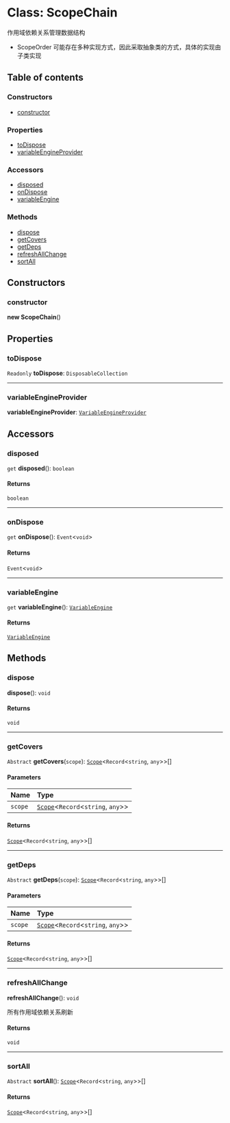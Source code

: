 # Class: ScopeChain

作用域依赖关系管理数据结构

* ScopeOrder 可能存在多种实现方式，因此采取抽象类的方式，具体的实现由子类实现

## Table of contents

### Constructors

* [constructor](/auto-docs/variable-plugin/classes/ScopeChain.md#constructor)

### Properties

* [toDispose](/auto-docs/variable-plugin/classes/ScopeChain.md#todispose)
* [variableEngineProvider](/auto-docs/variable-plugin/classes/ScopeChain.md#variableengineprovider)

### Accessors

* [disposed](/auto-docs/variable-plugin/classes/ScopeChain.md#disposed)
* [onDispose](/auto-docs/variable-plugin/classes/ScopeChain.md#ondispose)
* [variableEngine](/auto-docs/variable-plugin/classes/ScopeChain.md#variableengine)

### Methods

* [dispose](/auto-docs/variable-plugin/classes/ScopeChain.md#dispose)
* [getCovers](/auto-docs/variable-plugin/classes/ScopeChain.md#getcovers)
* [getDeps](/auto-docs/variable-plugin/classes/ScopeChain.md#getdeps)
* [refreshAllChange](/auto-docs/variable-plugin/classes/ScopeChain.md#refreshallchange)
* [sortAll](/auto-docs/variable-plugin/classes/ScopeChain.md#sortall)

## Constructors

### constructor

**new ScopeChain**()

## Properties

### toDispose

`Readonly` **toDispose**: `DisposableCollection`

***

### variableEngineProvider

**variableEngineProvider**: [`VariableEngineProvider`](/auto-docs/variable-plugin/variables/VariableEngineProvider-1.md)

## Accessors

### disposed

`get` **disposed**(): `boolean`

#### Returns

`boolean`

***

### onDispose

`get` **onDispose**(): `Event`<`void`>

#### Returns

`Event`<`void`>

***

### variableEngine

`get` **variableEngine**(): [`VariableEngine`](/auto-docs/variable-plugin/classes/VariableEngine.md)

#### Returns

[`VariableEngine`](/auto-docs/variable-plugin/classes/VariableEngine.md)

## Methods

### dispose

**dispose**(): `void`

#### Returns

`void`

***

### getCovers

`Abstract` **getCovers**(`scope`): [`Scope`](/auto-docs/variable-plugin/classes/Scope.md)<`Record`<`string`, `any`>>\[]

#### Parameters

| Name | Type |
| :------ | :------ |
| `scope` | [`Scope`](/auto-docs/variable-plugin/classes/Scope.md)<`Record`<`string`, `any`>> |

#### Returns

[`Scope`](/auto-docs/variable-plugin/classes/Scope.md)<`Record`<`string`, `any`>>\[]

***

### getDeps

`Abstract` **getDeps**(`scope`): [`Scope`](/auto-docs/variable-plugin/classes/Scope.md)<`Record`<`string`, `any`>>\[]

#### Parameters

| Name | Type |
| :------ | :------ |
| `scope` | [`Scope`](/auto-docs/variable-plugin/classes/Scope.md)<`Record`<`string`, `any`>> |

#### Returns

[`Scope`](/auto-docs/variable-plugin/classes/Scope.md)<`Record`<`string`, `any`>>\[]

***

### refreshAllChange

**refreshAllChange**(): `void`

所有作用域依赖关系刷新

#### Returns

`void`

***

### sortAll

`Abstract` **sortAll**(): [`Scope`](/auto-docs/variable-plugin/classes/Scope.md)<`Record`<`string`, `any`>>\[]

#### Returns

[`Scope`](/auto-docs/variable-plugin/classes/Scope.md)<`Record`<`string`, `any`>>\[]
